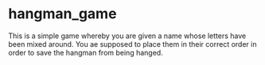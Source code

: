 # hangman_game
This is a simple game whereby you are given a name whose letters have been mixed around.
You ae supposed to place them in their correct order in order to save the hangman from being hanged.
